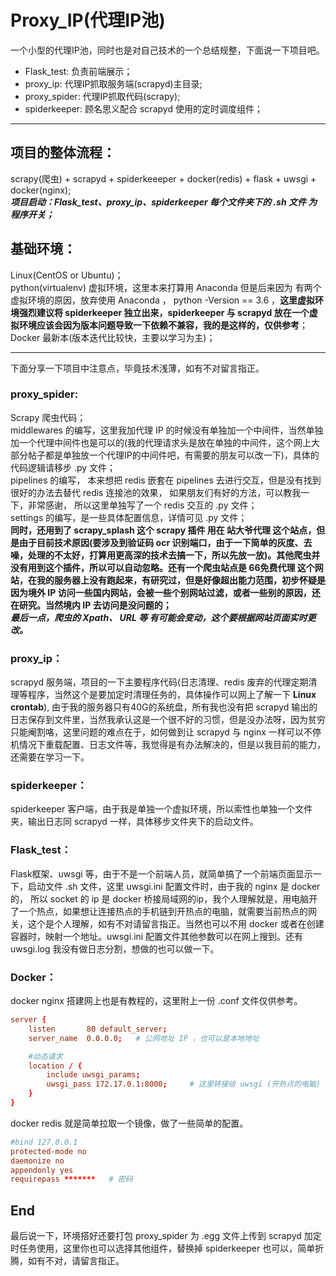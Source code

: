# Proxy_IP(代理IP池)
一个小型的代理IP池，同时也是对自己技术的一个总结规整，下面说一下项目吧。  

* Flask_test: 负责前端展示；
* proxy_ip: 代理IP抓取服务端(scrapyd)主目录;
* proxy_spider: 代理IP抓取代码(scrapy);
* spiderkeeper: 顾名思义配合 scrapyd 使用的定时调度组件；

***
## 项目的整体流程：
scrapy(爬虫) + scrapyd + spiderkeeeper + docker(redis) + flask + uwsgi + docker(nginx);  
***项目启动：Flask_test、proxy_ip、spiderkeeper 每个文件夹下的 .sh 文件 为程序开关；***

## 基础环境：
Linux(CentOS or Ubuntu)；  
python(virtualenv) 虚拟环境，这里本来打算用 Anaconda 但是后来因为 有两个虚拟环境的原因，放弃使用 Anaconda ， python -Version == 3.6 ，**这里虚拟环境强烈建议将 spiderkeeper 独立出来，spiderkeeper 与 scrapyd 放在一个虚拟环境应该会因为版本问题导致一下依赖不兼容，我的是这样的，仅供参考**；  
Docker 最新本(版本迭代比较快，主要以学习为主)；  
***
下面分享一下项目中注意点，毕竟技术浅薄，如有不对留言指正。

### proxy_spider:
Scrapy 爬虫代码；  
middlewares 的编写，这里我加代理 IP 的时候没有单独加一个中间件，当然单独加一个代理中间件也是可以的(我的代理请求头是放在单独的中间件，这个网上大部分帖子都是单独放一个代理IP的中间件吧，有需要的朋友可以改一下)，具体的代码逻辑请移步 .py 文件；  
pipelines 的编写， 本来想把 redis 嵌套在 pipelines 去进行交互，但是没有找到很好的办法去替代 redis 连接池的效果， 如果朋友们有好的方法，可以教我一下，非常感谢， 所以这里单独写了一个 redis 交互的 .py 文件；  
settings 的编写，是一些具体配置信息，详情可见 .py 文件；  
**同时，还用到了 scrapy_splash 这个 scrapy 插件 用在 站大爷代理 这个站点，但是由于目前技术原因(要涉及到验证码 ocr 识别端口，由于一下简单的灰度、去噪，处理的不太好，打算用更高深的技术去搞一下，所以先放一放)。其他爬虫并没有用到这个插件，所以可以自动忽略。还有一个爬虫站点是 66免费代理 这个网站，在我的服务器上没有跑起来，有研究过，但是好像超出能力范围，初步怀疑是因为境外 IP 访问一些国内网站，会被一些个别网站过滤，或者一些别的原因，还在研究。当然境内 IP 去访问是没问题的；**  
***最后一点，爬虫的 Xpath、 URL 等 有可能会变动，这个要根据网站页面实时更改。***

### proxy_ip：
scrapyd 服务端，项目的一下主要程序代码(日志清理、redis 废弃的代理定期清理等程序，当然这个是要加定时清理任务的，具体操作可以网上了解一下 **Linux crontab**), 由于我的服务器只有40G的系统盘，所有我也没有把 scrapyd 输出的日志保存到文件里，当然我承认这是一个很不好的习惯，但是没办法呀，因为贫穷只能阉割咯，这里问题的难点在于，如何做到让 scrapyd 与 nginx 一样可以不停机情况下重载配置、日志文件等，我觉得是有办法解决的，但是以我目前的能力，还需要在学习一下。

### spiderkeeper：
spiderkeeper 客户端，由于我是单独一个虚拟环境，所以索性也单独一个文件夹，输出日志同 scrapyd 一样，具体移步文件夹下的启动文件。

### Flask_test：  
Flask框架、uwsgi 等，由于不是一个前端人员，就简单搞了一个前端页面显示一下，启动文件 .sh 文件，这里 uwsgi.ini 配置文件时，由于我的 nginx 是 docker 的， 所以 socket 的 ip 是 docker 桥接局域网的ip，我个人理解就是，用电脑开了一个热点，如果想让连接热点的手机链到开热点的电脑，就需要当前热点的网关，这个是个人理解，如有不对请留言指正。当然也可以不用 docker 或者在创建 容器时，映射一个地址。uwsgi.ini 配置文件其他参数可以在网上搜到。还有 uwsgi.log 我没有做日志分割，想做的也可以做一下。

### Docker：  
docker nginx 搭建网上也是有教程的，这里附上一份 .conf 文件仅供参考。

```conf
server {
    listen       80 default_server;
    server_name  0.0.0.0;	# 公网地址 IP ，也可以是本地地址

    #动态请求
    location / {
        include uwsgi_params;
        uwsgi_pass 172.17.0.1:8000; 	# 这里转接给 uwsgi (开热点的电脑)
    }
}

```

docker redis 就是简单拉取一个镜像，做了一些简单的配置。

```conf
#bind 127.0.0.1
protected-mode no
daemonize no
appendonly yes
requirepass *******   # 密码
```

## End  

最后说一下，环境搭好还要打包 proxy_spider 为 .egg 文件上传到 scrapyd 加定时任务使用，这里你也可以选择其他组件，替换掉 spiderkeeper 也可以，简单折腾，如有不对，请留言指正。
